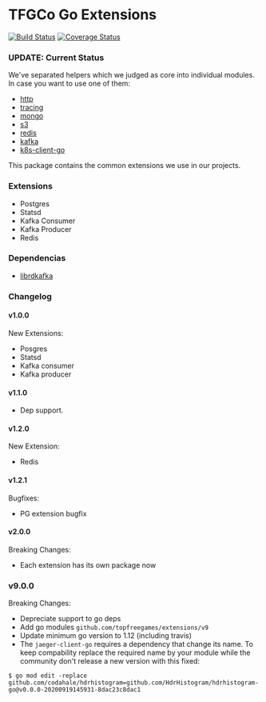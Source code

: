 TFGCo Go Extensions
===================

[![Build Status](https://travis-ci.org/topfreegames/extensions.svg?branch=master)](https://travis-ci.org/topfreegames/extensions)
[![Coverage Status](https://coveralls.io/repos/github/topfreegames/extensions/badge.svg?branch=master)](https://coveralls.io/github/topfreegames/extensions?branch=master)

### UPDATE: Current Status
We've separated helpers which we judged as core into individual modules. In case you want to use one of them:
* [http](https://github.com/topfreegames/go-extensions-http)
* [tracing](https://github.com/topfreegames/go-extensions-tracing)
* [mongo](https://github.com/topfreegames/go-extensions-mongo)
* [s3](https://github.com/topfreegames/go-extensions-s3)
* [redis](https://github.com/topfreegames/go-extensions-redis)
* [kafka](https://github.com/topfreegames/go-extensions-kafka)
* [k8s-client-go](https://github.com/topfreegames/go-extensions-k8s-client-go)

This package contains the common extensions we use in our projects.

### Extensions
* Postgres
* Statsd
* Kafka Consumer
* Kafka Producer
* Redis

### Dependencias
* [librdkafka](https://github.com/edenhill/librdkafka)

### Changelog
#### v1.0.0

New Extensions:

* Posgres
* Statsd
* Kafka consumer
* Kafka producer

#### v1.1.0

* Dep support.

#### v1.2.0

New Extension:

* Redis

#### v1.2.1

Bugfixes:

* PG extension bugfix

#### v2.0.0

Breaking Changes:

* Each extension has its own package now

### v9.0.0

Breaking Changes:

* Depreciate support to go deps
* Add go modules `github.com/topfreegames/extensions/v9`
* Update minimum go version to 1.12 (including travis)
* The `jaeger-client-go` requires a dependency that change its name. To keep compability replace the required name by your module while the community don't release a new version with this fixed:
```
$ go mod edit -replace github.com/codahale/hdrhistogram=github.com/HdrHistogram/hdrhistogram-go@v0.0.0-20200919145931-8dac23c8dac1
```
